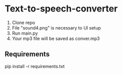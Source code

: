 # Text-to-speech-converter
1. Clone repo
2. File "sound4.png" is necessary to UI setup
3. Run main.py
4. Your mp3 file will be saved as conver.mp3

## Requirements
pip install -r requirements.txt

